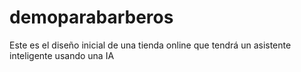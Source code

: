 # demoparabarberos
Este es el diseño inicial de una tienda online que tendrá un asistente inteligente usando una IA
